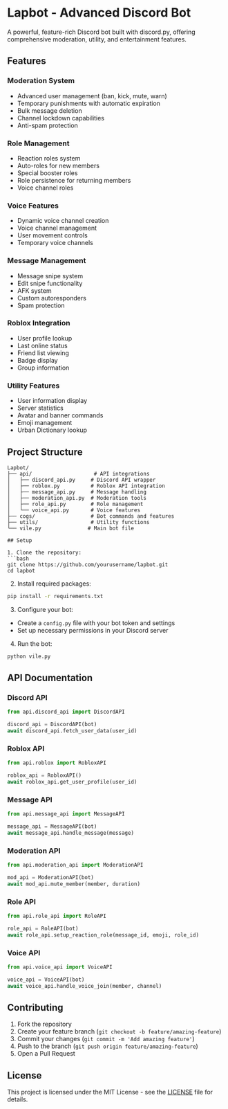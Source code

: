 # Lapbot - Advanced Discord Bot

A powerful, feature-rich Discord bot built with discord.py, offering comprehensive moderation, utility, and entertainment features.

## Features

### Moderation System
- Advanced user management (ban, kick, mute, warn)
- Temporary punishments with automatic expiration
- Bulk message deletion
- Channel lockdown capabilities
- Anti-spam protection

### Role Management
- Reaction roles system
- Auto-roles for new members
- Special booster roles
- Role persistence for returning members
- Voice channel roles

### Voice Features
- Dynamic voice channel creation
- Voice channel management
- User movement controls
- Temporary voice channels

### Message Management
- Message snipe system
- Edit snipe functionality
- AFK system
- Custom autoresponders
- Spam protection

### Roblox Integration
- User profile lookup
- Last online status
- Friend list viewing
- Badge display
- Group information

### Utility Features
- User information display
- Server statistics
- Avatar and banner commands
- Emoji management
- Urban Dictionary lookup

## Project Structure

```
Lapbot/
├── api/                    # API integrations
│   ├── discord_api.py     # Discord API wrapper
│   ├── roblox.py          # Roblox API integration
│   ├── message_api.py     # Message handling
│   ├── moderation_api.py  # Moderation tools
│   ├── role_api.py        # Role management
│   └── voice_api.py       # Voice features
├── cogs/                  # Bot commands and features
├── utils/                 # Utility functions
└── vile.py               # Main bot file

## Setup

1. Clone the repository:
```bash
git clone https://github.com/yourusername/lapbot.git
cd lapbot
```

2. Install required packages:
```bash
pip install -r requirements.txt
```

3. Configure your bot:
- Create a `config.py` file with your bot token and settings
- Set up necessary permissions in your Discord server

4. Run the bot:
```bash
python vile.py
```

## API Documentation

### Discord API
```python
from api.discord_api import DiscordAPI

discord_api = DiscordAPI(bot)
await discord_api.fetch_user_data(user_id)
```

### Roblox API
```python
from api.roblox import RobloxAPI

roblox_api = RobloxAPI()
await roblox_api.get_user_profile(user_id)
```

### Message API
```python
from api.message_api import MessageAPI

message_api = MessageAPI(bot)
await message_api.handle_message(message)
```

### Moderation API
```python
from api.moderation_api import ModerationAPI

mod_api = ModerationAPI(bot)
await mod_api.mute_member(member, duration)
```

### Role API
```python
from api.role_api import RoleAPI

role_api = RoleAPI(bot)
await role_api.setup_reaction_role(message_id, emoji, role_id)
```

### Voice API
```python
from api.voice_api import VoiceAPI

voice_api = VoiceAPI(bot)
await voice_api.handle_voice_join(member, channel)
```

## Contributing

1. Fork the repository
2. Create your feature branch (`git checkout -b feature/amazing-feature`)
3. Commit your changes (`git commit -m 'Add amazing feature'`)
4. Push to the branch (`git push origin feature/amazing-feature`)
5. Open a Pull Request

## License

This project is licensed under the MIT License - see the [LICENSE](LICENSE) file for details.
